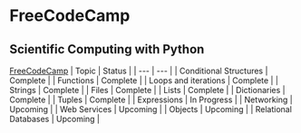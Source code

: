 # FreeCodeCamp

## Scientific Computing with Python
[FreeCodeCamp](https://www.freecodecamp.org/learn/scientific-computing-with-python)
| Topic | Status |
| --- | --- |
| Conditional Structures | Complete |
| Functions | Complete |
| Loops and iterations | Complete |
| Strings | Complete |
| Files | Complete |
| Lists | Complete |
| Dictionaries | Complete |
| Tuples | Complete |
| Expressions | In Progress |
| Networking | Upcoming |
| Web Services | Upcoming |
| Objects | Upcoming |
| Relational Databases | Upcoming |
